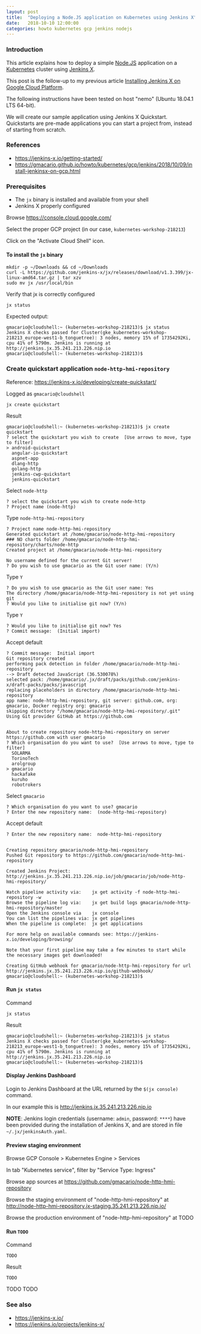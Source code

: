 ```yaml
---
layout: post
title:  "Deploying a Node.JS application on Kubernetes using Jenkins X"
date:   2018-10-10 12:00:00
categories: howto kubernetes gcp jenkins nodejs
---
```


### Introduction

This article explains how to deploy a simple [Node.JS](https://nodejs.org/) application on a [Kubernetes](https://kubernetes.io/) cluster using [Jenkins X](https://jenkins-x.io/).

This post is the follow-up to my previous article [Installing Jenkins X on Google Cloud Platform](https://gmacario.github.io/howto/kubernetes/gcp/jenkins/2018/10/09/install-jenkinsx-on-gcp.html).

The following instructions have been tested on host "nemo" (Ubuntu 18.04.1 LTS 64-bit).

We will create our sample application using Jenkins X Quickstart. Quickstarts are pre-made applications you can start a project from, instead of starting from scratch.

### References

* <https://jenkins-x.io/getting-started/>
* <https://gmacario.github.io/howto/kubernetes/gcp/jenkins/2018/10/09/install-jenkinsx-on-gcp.html>

### Prerequisites

* The `jx` binary is installed and available from your shell
* Jenkins X properly configured

Browse <https://console.cloud.google.com/>

Select the proper GCP project (in our case, `kubernetes-workshop-218213`)

Click on the "Activate Cloud Shell" icon.

#### To install the `jx` binary

```shell
mkdir -p ~/Downloads && cd ~/Downloads
curl -L https://github.com/jenkins-x/jx/releases/download/v1.3.399/jx-linux-amd64.tar.gz | tar xzv
sudo mv jx /usr/local/bin
```

Verify that jx is correctly configured

```shell
jx status
```

Expected output:

```
gmacario@cloudshell:~ (kubernetes-workshop-218213)$ jx status
Jenkins X checks passed for Cluster(gke_kubernetes-workshop-218213_europe-west1-b_tonguetree): 3 nodes, memory 15% of 17354292Ki, cpu 41% of 5790m. Jenkins is running at http://jenkins.jx.35.241.213.226.nip.io
gmacario@cloudshell:~ (kubernetes-workshop-218213)$
```

### Create quickstart application `node-http-hmi-repository`

<!-- 2018-10-09 12:40 CEST -->

Reference: <https://jenkins-x.io/developing/create-quickstart/>

Logged as `gmacario@cloudshell`

```shell
jx create quickstart
```

Result

```
gmacario@cloudshell:~ (kubernetes-workshop-218213)$ jx create quickstart
? select the quickstart you wish to create  [Use arrows to move, type to filter]
> android-quickstart
  angular-io-quickstart
  aspnet-app
  dlang-http
  golang-http
  jenkins-cwp-quickstart
  jenkins-quickstart
```

Select `node-http`

```
? select the quickstart you wish to create node-http
? Project name (node-http)
```

Type `node-http-hmi-repository`

```
? Project name node-http-hmi-repository
Generated quickstart at /home/gmacario/node-http-hmi-repository
### NO charts folder /home/gmacario/node-http-hmi-repository/charts/node-http
Created project at /home/gmacario/node-http-hmi-repository

No username defined for the current Git server!
? Do you wish to use gmacario as the Git user name: (Y/n)
```

Type `Y`

```
? Do you wish to use gmacario as the Git user name: Yes
The directory /home/gmacario/node-http-hmi-repository is not yet using git
? Would you like to initialise git now? (Y/n)
```

Type `Y`

```
? Would you like to initialise git now? Yes
? Commit message:  (Initial import)
```

Accept default

```
? Commit message:  Initial import
Git repository created
performing pack detection in folder /home/gmacario/node-http-hmi-repository
--> Draft detected JavaScript (36.530078%)
selected pack: /home/gmacario/.jx/draft/packs/github.com/jenkins-x/draft-packs/packs/javascript
replacing placeholders in directory /home/gmacario/node-http-hmi-repository
app name: node-http-hmi-repository, git server: github.com, org: gmacario, Docker registry org: gmacario
skipping directory "/home/gmacario/node-http-hmi-repository/.git"
Using Git provider GitHub at https://github.com


About to create repository node-http-hmi-repository on server https://github.com with user gmacario
? Which organisation do you want to use?  [Use arrows to move, type to filter]
  SOLARMA
  TorinoTech
  arolgroup
> gmacario
  hackafake
  kuruho
  robotrokers
```

Select `gmacario`

```
? Which organisation do you want to use? gmacario
? Enter the new repository name:  (node-http-hmi-repository)
```

Accept default

```
? Enter the new repository name:  node-http-hmi-repository


Creating repository gmacario/node-http-hmi-repository
Pushed Git repository to https://github.com/gmacario/node-http-hmi-repository

Created Jenkins Project: http://jenkins.jx.35.241.213.226.nip.io/job/gmacario/job/node-http-hmi-repository/

Watch pipeline activity via:    jx get activity -f node-http-hmi-repository -w
Browse the pipeline log via:    jx get build logs gmacario/node-http-hmi-repository/master
Open the Jenkins console via    jx console
You can list the pipelines via: jx get pipelines
When the pipeline is complete:  jx get applications

For more help on available commands see: https://jenkins-x.io/developing/browsing/

Note that your first pipeline may take a few minutes to start while the necessary images get downloaded!

Creating GitHub webhook for gmacario/node-http-hmi-repository for url http://jenkins.jx.35.241.213.226.nip.io/github-webhook/
gmacario@cloudshell:~ (kubernetes-workshop-218213)$
```

#### Run `jx status`

Command

```shell
jx status
```

Result

```
gmacario@cloudshell:~ (kubernetes-workshop-218213)$ jx status
Jenkins X checks passed for Cluster(gke_kubernetes-workshop-218213_europe-west1-b_tonguetree): 3 nodes, memory 15% of 17354292Ki, cpu 41% of 5790m. Jenkins is running at http://jenkins.jx.35.241.213.226.nip.io
gmacario@cloudshell:~ (kubernetes-workshop-218213)$
```

#### Display Jenkins Dashboard

Login to Jenkins Dashboard at the URL returned by the `$(jx console)` command.

In our example this is <http://jenkins.jx.35.241.213.226.nip.io>

**NOTE**: Jenkins login credentials (username: `admin`, password: `****`) have been provided during the installation of Jenkins X, and are stored in file `~/.jx/jenkinsAuth.yaml`.

#### Preview staging environment

Browse GCP Console > Kubernetes Engine > Services

In tab "Kubernetes service", filter by "Service Type: Ingress"

Browse app sources at <https://github.com/gmacario/node-http-hmi-repository>

Browse the staging environment of "node-http-hmi-repository" at <http://node-http-hmi-repository.jx-staging.35.241.213.226.nip.io/>

Browse the production environment of "node-http-hmi-repository" at TODO





#### Run `TODO`

Command

```shell
TODO
```

Result

```
TODO
```

TODO TODO

### See also

* <https://jenkins-x.io/>
* <https://jenkins.io/projects/jenkins-x/>

<!-- EOF -->
